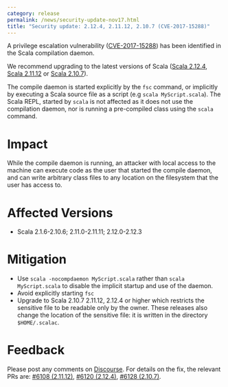 ```yaml
---
category: release
permalink: /news/security-update-nov17.html
title: "Security update: 2.12.4, 2.11.12, 2.10.7 (CVE-2017-15288)"
---
```


A privilege escalation vulnerability ([CVE-2017-15288](https://cve.mitre.org/cgi-bin/cvename.cgi?name=2017-15288)) has been identified in the Scala compilation daemon.

We recommend upgrading to the latest versions of Scala ([Scala 2.12.4](https://github.com/scala/scala/releases/tag/v2.12.4), [Scala 2.11.12](https://github.com/scala/scala/releases/tag/v2.11.12) or [Scala 2.10.7](https://github.com/scala/scala/releases/tag/v2.10.7)).

<!-- break -->

The compile daemon is started explicitly by the `fsc` command, or implicitly by executing
a Scala source file as a script (e.g `scala MyScript.scala`). The Scala REPL, started by `scala` is not affected as it does not use the compilation daemon, nor is running a pre-compiled class using the `scala` command.


# Impact

While the compile daemon is running, an attacker with local access to the machine can
execute code as the user that started the compile daemon, and can write arbitrary
class files to any location on the filesystem that the user has access to.

# Affected Versions

  - Scala 2.1.6-2.10.6; 2.11.0-2.11.11; 2.12.0-2.12.3

# Mitigation

  - Use `scala -nocompdaemon MyScript.scala` rather than `scala MyScript.scala` to
    disable the implicit startup and use of the daemon.
  - Avoid explicitly starting `fsc`
  - Upgrade to Scala 2.10.7 2.11.12, 2.12.4 or higher which restricts the sensitive file to be
    readable only by the owner. These releases also change the location of the sensitive
    file: it is written in the directory `$HOME/.scalac`.

# Feedback

Please post any comments on [Discourse](https://users.scala-lang.org/t/security-update-2-12-4-2-11-12-2-10-7-cve-2017-15288/1922). For details on the fix, the relevant PRs are: [#6108 (2.11.12)](https://github.com/scala/scala/pull/6108), [#6120 (2.12.4)](https://github.com/scala/scala/pull/6120), [#6128 (2.10.7)](https://github.com/scala/scala/pull/6128).
